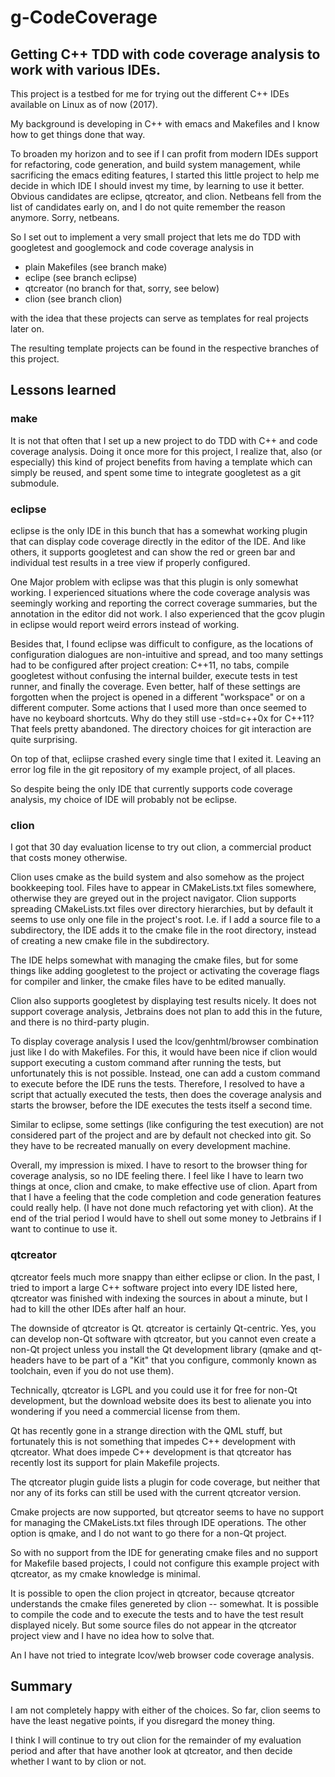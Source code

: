 # g-CodeCoverage

## Getting C++ TDD with code coverage analysis to work with various IDEs.

This project is a testbed for me for trying out the different C++ IDEs
available on Linux as of now (2017).

My background is developing in C++ with emacs and Makefiles and I know
how to get things done that way.

To broaden my horizon and to see if I can profit from modern IDEs
support for refactoring, code generation, and build system management,
while sacrificing the emacs editing features, I started this little
project to help me decide in which IDE I should invest my time, by
learning to use it better.  Obvious candidates are eclipse, qtcreator,
and clion.  Netbeans fell from the list of candidates early on, and I
do not quite remember the reason anymore.  Sorry, netbeans.

So I set out to implement a very small project that lets me do TDD
with googletest and googlemock and code coverage analysis in

- plain Makefiles (see branch make)
- eclipe (see branch eclipse)
- qtcreator (no branch for that, sorry, see below)
- clion (see branch clion)

with the idea that these projects can serve as templates for real
projects later on.

The resulting template projects can be found in the respective
branches of this project.

## Lessons learned
### make

It is not that often that I set up a new project to do TDD with C++
and code coverage analysis.  Doing it once more for this project, I
realize that, also (or especially) this kind of project benefits from
having a template which can simply be reused, and spent some time to
integrate googletest as a git submodule.

### eclipse

eclipse is the only IDE in this bunch that has a somewhat working
plugin that can display code coverage directly in the editor of the
IDE. And like others, it supports googletest and can show the red or
green bar and individual test results in a tree view if properly
configured.

One Major problem with eclipse was that this plugin is only somewhat
working.  I experienced situations where the code coverage analysis
was seemingly working and reporting the correct coverage summaries,
but the annotation in the editor did not work.  I also experienced
that the gcov plugin in eclipse would report weird errors instead of
working.

Besides that, I found eclipse was difficult to configure, as the
locations of configuration dialogues are non-intuitive and spread, and
too many settings had to be configured after project creation: C++11,
no tabs, compile googletest without confusing the internal builder,
execute tests in test runner, and finally the coverage.  Even better,
half of these settings are forgotten when the project is opened in a
different "workspace" or on a different computer.  Some actions that I
used more than once seemed to have no keyboard shortcuts.  Why do they
still use -std=c++0x for C++11?  That feels pretty abandoned.  The
directory choices for git interaction are quite surprising.

On top of that, ecliipse crashed every single time that I exited it.
Leaving an error log file in the git repository of my example project,
of all places.

So despite being the only IDE that currently supports code coverage
analysis, my choice of IDE will probably not be eclipse.

### clion

I got that 30 day evaluation license to try out clion, a commercial
product that costs money otherwise.

Clion uses cmake as the build system and also somehow as the project
bookkeeping tool.  Files have to appear in CMakeLists.txt files
somewhere, otherwise they are greyed out in the project navigator.
Clion supports spreading CMakeLists.txt files over directory
hierarchies, but by default it seems to use only one file in the
project's root. I.e. if I add a source file to a subdirectory, the IDE
adds it to the cmake file in the root directory, instead of creating a
new cmake file in the subdirectory.

The IDE helps somewhat with managing the cmake files, but for some
things like adding googletest to the project or activating the
coverage flags for compiler and linker, the cmake files have to be
edited manually.

Clion also supports googletest by displaying test results nicely.  It
does not support coverage analysis, Jetbrains does not plan to add
this in the future, and there is no third-party plugin.

To display coverage analysis I used the lcov/genhtml/browser
combination just like I do with Makefiles.  For this, it would have
been nice if clion would support executing a custom command after
running the tests, but unfortunately this is not possible.  Instead,
one can add a custom command to execute before the IDE runs the tests.
Therefore, I resolved to have a script that actually executed the
tests, then does the coverage analysis and starts the browser, before
the IDE executes the tests itself a second time.

Similar to eclipse, some settings (like configuring the test
execution) are not considered part of the project and are by default
not checked into git.  So they have to be recreated manually on every
development machine.

Overall, my impression is mixed.  I have to resort to the browser
thing for coverage analysis, so no IDE feeling there.  I feel like I
have to learn two things at once, clion and cmake, to make effective
use of clion.  Apart from that I have a feeling that the code
completion and code generation features could really help. (I have not
done much refactoring yet with clion).  At the end of the trial period
I would have to shell out some money to Jetbrains if I want to
continue to use it.

### qtcreator

qtcreator feels much more snappy than either eclipse or clion.  In the
past, I tried to import a large C++ software project into every IDE
listed here, qtcreator was finished with indexing the sources in about a
minute, but I had to kill the other IDEs after half an hour.

The downside of qtcreator is Qt.  qtcreator is certainly Qt-centric.
Yes, you can develop non-Qt software with qtcreator, but you cannot
even create a non-Qt project unless you install the Qt development
library (qmake and qt-headers have to be part of a "Kit" that you
configure, commonly known as toolchain, even if you do not use them).

Technically, qtcreator is LGPL and you could use it for free for non-Qt
development, but the download website does its best to alienate you into
wondering if you need a commercial license from them.

Qt has recently gone in a strange direction with the QML stuff, but
fortunately this is not something that impedes C++ development with
qtcreator.  What does impede C++ development is that qtcreator has
recently lost its support for plain Makefile projects.

The qtcreator plugin guide lists a plugin for code coverage, but
neither that nor any of its forks can still be used with the current
qtcreator version.

Cmake projects are now supported, but qtcreator seems to have no
support for managing the CMakeLists.txt files through IDE operations.
The other option is qmake, and I do not want to go there for a non-Qt
project.

So with no support from the IDE for generating cmake files and no support
for Makefile based projects, I could not configure this example project
with qtcreator, as my cmake knowledge is minimal.

It is possible to open the clion project in qtcreator, because
qtcreator understands the cmake files genereted by clion -- somewhat.
It is possible to compile the code and to execute the tests and to have
the test result displayed nicely.  But some source files do not appear in
the qtcreator project view and I have no idea how to solve that.

An I have not tried to integrate lcov/web browser code coverage analysis.

## Summary

I am not completely happy with either of the choices. So far, clion seems
to have the least negative points, if you disregard the money thing.

I think I will continue to try out clion for the remainder of my
evaluation period and after that have another look at qtcreator, and
then decide whether I want to by clion or not.
